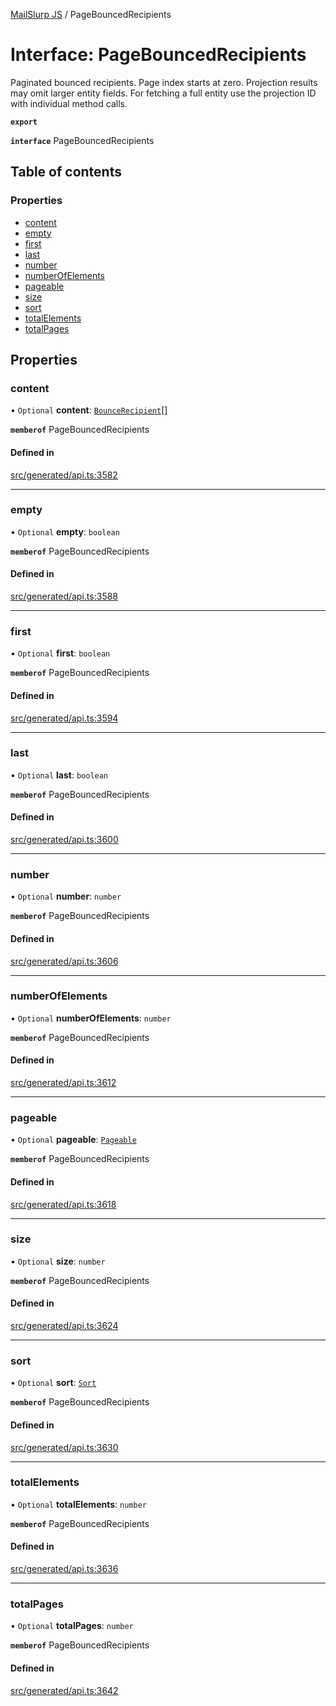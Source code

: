 [MailSlurp JS](../README.md) / PageBouncedRecipients

# Interface: PageBouncedRecipients

Paginated bounced recipients. Page index starts at zero. Projection results may omit larger entity fields. For fetching a full entity use the projection ID with individual method calls.

**`export`**

**`interface`** PageBouncedRecipients

## Table of contents

### Properties

- [content](PageBouncedRecipients.md#content)
- [empty](PageBouncedRecipients.md#empty)
- [first](PageBouncedRecipients.md#first)
- [last](PageBouncedRecipients.md#last)
- [number](PageBouncedRecipients.md#number)
- [numberOfElements](PageBouncedRecipients.md#numberofelements)
- [pageable](PageBouncedRecipients.md#pageable)
- [size](PageBouncedRecipients.md#size)
- [sort](PageBouncedRecipients.md#sort)
- [totalElements](PageBouncedRecipients.md#totalelements)
- [totalPages](PageBouncedRecipients.md#totalpages)

## Properties

### content

• `Optional` **content**: [`BounceRecipient`](BounceRecipient.md)[]

**`memberof`** PageBouncedRecipients

#### Defined in

[src/generated/api.ts:3582](https://github.com/mailslurp/mailslurp-client/blob/8c02983/src/generated/api.ts#L3582)

___

### empty

• `Optional` **empty**: `boolean`

**`memberof`** PageBouncedRecipients

#### Defined in

[src/generated/api.ts:3588](https://github.com/mailslurp/mailslurp-client/blob/8c02983/src/generated/api.ts#L3588)

___

### first

• `Optional` **first**: `boolean`

**`memberof`** PageBouncedRecipients

#### Defined in

[src/generated/api.ts:3594](https://github.com/mailslurp/mailslurp-client/blob/8c02983/src/generated/api.ts#L3594)

___

### last

• `Optional` **last**: `boolean`

**`memberof`** PageBouncedRecipients

#### Defined in

[src/generated/api.ts:3600](https://github.com/mailslurp/mailslurp-client/blob/8c02983/src/generated/api.ts#L3600)

___

### number

• `Optional` **number**: `number`

**`memberof`** PageBouncedRecipients

#### Defined in

[src/generated/api.ts:3606](https://github.com/mailslurp/mailslurp-client/blob/8c02983/src/generated/api.ts#L3606)

___

### numberOfElements

• `Optional` **numberOfElements**: `number`

**`memberof`** PageBouncedRecipients

#### Defined in

[src/generated/api.ts:3612](https://github.com/mailslurp/mailslurp-client/blob/8c02983/src/generated/api.ts#L3612)

___

### pageable

• `Optional` **pageable**: [`Pageable`](Pageable.md)

**`memberof`** PageBouncedRecipients

#### Defined in

[src/generated/api.ts:3618](https://github.com/mailslurp/mailslurp-client/blob/8c02983/src/generated/api.ts#L3618)

___

### size

• `Optional` **size**: `number`

**`memberof`** PageBouncedRecipients

#### Defined in

[src/generated/api.ts:3624](https://github.com/mailslurp/mailslurp-client/blob/8c02983/src/generated/api.ts#L3624)

___

### sort

• `Optional` **sort**: [`Sort`](Sort.md)

**`memberof`** PageBouncedRecipients

#### Defined in

[src/generated/api.ts:3630](https://github.com/mailslurp/mailslurp-client/blob/8c02983/src/generated/api.ts#L3630)

___

### totalElements

• `Optional` **totalElements**: `number`

**`memberof`** PageBouncedRecipients

#### Defined in

[src/generated/api.ts:3636](https://github.com/mailslurp/mailslurp-client/blob/8c02983/src/generated/api.ts#L3636)

___

### totalPages

• `Optional` **totalPages**: `number`

**`memberof`** PageBouncedRecipients

#### Defined in

[src/generated/api.ts:3642](https://github.com/mailslurp/mailslurp-client/blob/8c02983/src/generated/api.ts#L3642)
